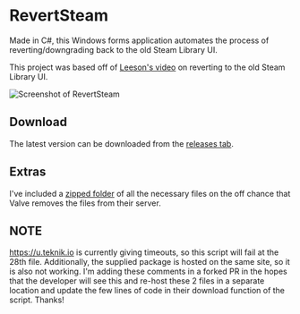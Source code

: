 # RevertSteam

Made in C#, this Windows forms application automates the process of reverting/downgrading back to the old Steam Library UI.

This project was based off of [Leeson's video](https://youtu.be/bjN6-e3nlPE) on reverting to the old Steam Library UI.

![Screenshot of RevertSteam](https://github.com/zynerd/RevertSteam/raw/master/Images/screenshot.png)

## Download

The latest version can be downloaded from the [releases tab](https://github.com/zynerd/RevertSteam/releases).

## Extras

I've included a [zipped folder](https://u.teknik.io/5yxKB.zip) of all the necessary files on the off chance that Valve removes the files from their server.

## NOTE
https://u.teknik.io is currently giving timeouts, so this script will fail at the 28th file. Additionally, the supplied package is hosted on the same site, so it is also not working. I'm adding these comments in a forked PR in the hopes that the developer will see this and re-host these 2 files in a separate location and update the few lines of code in their download function of the script. Thanks!
